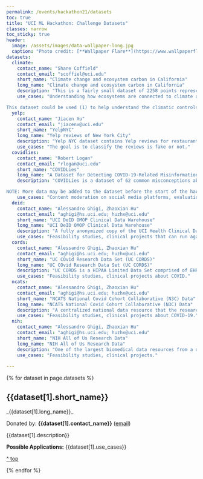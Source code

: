 ```yaml
---
permalink: /events/hackathon21/datasets
toc: true
title: "UCI ML Hackathon: Challenge Datasets"
classes: narrow
toc_sticky: true
header:
  image: /assets/images/data-wallpaper-long.jpg
  caption: "Photo credit: [**Wallpaper Flare**](https://www.wallpaperflare.com/)"
datasets:
  climate:
    contact_name: "Shane Coffield"  
    contact_email: "scoffiel@uci.edu"  
    short_name: "Climate change and ecosystem carbon in California"  
    long_name: "Climate change and ecosystem carbon in California"  
    description: "This is a fairly small dataset of 2258 points representing 2258 latitude/longitude gridcells in California (a 1/8 degree or 12.5km spatial resolution). The data are tabular (CSV) format, with each row representing one gridcell on the map. There are columns for latitude; longitude; 8 climate variables: 4 seasons of mean daily temperature (deg C) and 4 seasons of mean daily precipitation (mm/day); aboveground live carbon density (ton carbon per hectare); dominant vegetation type (1 for shrub or grass, 2 for forest). There are also 6 files with 6 different future (2090s) climate scenarios: extreme RCP8.5 warming vs moderate RCP4.5 warming and either dry, mean, or wet moisture scenarios. For more details and links to the original data, see the readme file."
    use_cases: "Understanding how ecosystems are connected to climate and might respond to climate change is a major topic of research in Earth System Science, especially because plants can help mitigate climate change. During photosynthesis, plants take carbon out of the atmosphere, and some of that carbon ends up stored in their aboveground biomass (tree trunks are about 50% carbon) or in the soil. This makes them a 'natural climate solution', so long as the ecosystems are stable and that carbon is withheld from the atmosphere for a long time. 

This dataset could be used (1) to help understand the climatic controls on ecosystems - that is, how seasonal patterns of temperature and precipitation help determine how much vegetation can exist at a location and how much carbon can be stored - and (2) to make future projections of how much carbon we would expect to be stored at different locations under different climate scenarios.  As Earth System Scientists we want to know whether it's realistic to expect increased carbon uptake by the land over this century to help mitigate climate change. We also want to know whether changes in temperature or precipitation are going to be more critical for determining future carbon storage, and to quantify uncertainty of any projections. With this dataset we could gain general scientific insight about the relationships between temperature, precipitation, and carbon, and identify patterns of vulnerability. In other words, be wary of overfitting models, and strive for interpretability. "
  yelp:
    contact_name: "Jiacen Xu"  
    contact_email: "jiacenx@uci.edu"  
    short_name: "YelpNYC"  
    long_name: "Yelp reviews of New York City"  
    description: "Yelp NYC dataset contains Yelp reviews for restaurants located in New York City. It has 160,255 users, 923 products and 359,052 reviews. So a User-Review-Product graph can be constructed which has 520,230 nodes and 718,144 edges."
    use_cases: "The goal is to classify the reviews is fake or not."
  covidlies:
    contact_name: "Robert Logan"  
    contact_email: "rlogan@uci.edu"  
    short_name: "COVIDLies"  
    long_name: "A Dataset for Detecting COVID-19-Related Misinformation on Social Media"  
    description: "COVIDLies is a dataset of 62 common misconceptions about the COVID-19 along with 6,591 related tweets, identified and annotated by researchers from the UCI School of Medicine. Given a tweet, our data identifies whether any of the known misconceptions are expressed by the tweet, and if so, whether the tweet propagates the misconception (agree/pos), is informative by contradicting it (disagree/neg), or is neither misinformative nor informative (no stance/na).

NOTE: More data may be added to the dataset before the start of the hackathon."
    use_cases: "Content moderation on social media platforms, evaluation of stance detection systems, analysis of linguistic patterns in informative/misinformative tweets."
  deid:
    contact_name: "Alessandro Ghigi, Zhaoxian Hu"  
    contact_email: "aghigi@hs.uci.edu; huzhx@uci.edu"  
    short_name: "UCI DeID OMOP Clinical Data Warehouse"  
    long_name: "UCI DeID OMOP Clinical Data Warehouse"  
    description: "A fully anonymized copy of the UCI Health Clinical Data Warehouse that contains most structured EHR data for all UCI Health patients. The dataset is refreshed monthly. No IRB is required for research use. Available clinical information: encounters, conditions (diagnoses), procedures, measurements (lab tests and vital signs), drugs, observations."
    use_cases: "Feasibility studies, clinical projects that can run against DeID data."
  cords:
    contact_name: "Alessandro Ghigi, Zhaoxian Hu"  
    contact_email: "aghigi@hs.uci.edu; huzhx@uci.edu"  
    short_name: "UC COvid Research Data Set (UC CORDS)"  
    long_name: "UC COvid Research Data Set (UC CORDS)"  
    description: "UC CORDS is a HIPAA Limited Data Set comprised of EHR data across the five UC medical campuses associated with individuals tested for COVID. The dataset is refreshed weekly. No IRB is required for research use. Available clinical information: encounters, conditions (diagnoses), procedures, measurements (lab tests and vital signs), drugs, observations."
    use_cases: "Feasibility studies, clinical projects about COVID."
  ncats:
    contact_name: "Alessandro Ghigi, Zhaoxian Hu"  
    contact_email: "aghigi@hs.uci.edu; huzhx@uci.edu"  
    short_name: "NCATS National Covid Cohort Collaborative (N3C) Data"  
    long_name: "NCATS National Covid Cohort Collaborative (N3C) Data"  
    description: "A centralized national data resource that the research community can use to study COVID-19. It is by far “the largest collection of EHR data on COVID-19 patients in the world."
    use_cases: "Feasibility studies, clinical projects about COVID-19."
  nih:
    contact_name: "Alessandro Ghigi, Zhaoxian Hu"  
    contact_email: "aghigi@hs.uci.edu; huzhx@uci.edu"  
    short_name: "NIH All of Us Research Data"  
    long_name: "NIH All of Us Research Data"  
    description: "One of the largest biomedical data resources from a diverse cohort of one million or more participants nationwide. Current data available include health and lifestyle surveys, physical measurements, and electronic health records."
    use_cases: "Feasibility studies, clinical projects."
    
---
```


<div id="top"></div>

{% for dataset in page.datasets %}

  <h2 id="{{dataset[0]}}">{{dataset[1].short_name}}</h2>
  _{{dataset[1].long_name}}_
  
  Donated by: **{{dataset[1].contact_name}}**
  ([email](mailto:{{dataset[1].contact_email}}))

  {{dataset[1].description}}
  
  **Possible Applications:** {{dataset[1].use_cases}}

  [&#94; top](#top)

{% endfor %}
